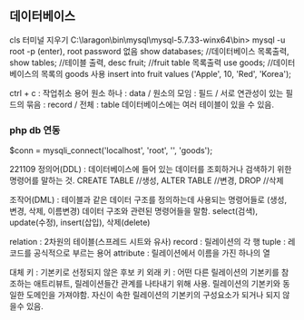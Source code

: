 ## 데이터베이스
cls 터미널 지우기
C:\laragon\bin\mysql\mysql-5.7.33-winx64\bin>
mysql -u root -p (enter), root password 없음
show databases; //데이터베이스 목록출력, show tables; //테이블 출력, desc fruit; //fruit table 목록출력
use goods;  //데이터베이스의 목록의 goods 사용
insert into fruit values ('Apple', 10, 'Red', 'Korea');

ctrl + c : 작업취소
용어
원소 하나 : data / 원소의 모임 : 필드 / 서로 연관성이 있는 필드의 묶음 : record / 전체 : table
데이터베이스에는 여러 테이블이 있을 수 있음. 

### php db 연동
$conn = mysqli_connect('localhost', 'root', '', 'goods'); 

221109
정의어(DDL) : 데이터베이스에 들어 있는 데이터를 조회하거나 검색하기 위한 명령어를 말하는 것. CREATE TABLE //생성, ALTER TABLE //변경, DROP //삭제

조작어(DML) : 테이블과 같은 데이터 구조를 정의하는데 사용되는 명령어들로 (생성, 변경, 삭제, 이름변경) 데이터 구조와 관련된 명령어들을 말함. select(검색), update(수정), insert(삽입), 삭제(delete)

relation : 2차원의 테이블(스프레드 시트와 유사)
record : 릴레이션의 각 행
tuple : 레코드를 공식적으로 부르는 용어
attribute : 릴레이션에서 이름을 가진 하나의 열

대체 키 : 기본키로 선정되지 않은 후보 키
외래 키 : 어떤 다른 릴레이션의 기본키를 참조하는 애트리뷰트, 릴레이션들간 관계를 나타내기 위해 사용. 릴레이션의 기본키와 동일한 도메인을 가져야함. 자신이 속한 릴레이션의 기본키의 구성요소가 되거나 되지 않을수 있음.
